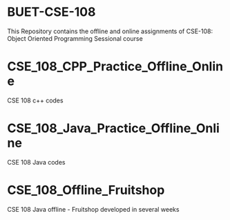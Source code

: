 # BUET-CSE-108
This Repository contains the offline and online assignments of CSE-108: Object Oriented Programming Sessional course

# CSE_108_CPP_Practice_Offline_Online
CSE 108 c++ codes

# CSE_108_Java_Practice_Offline_Online
CSE 108 Java codes

# CSE_108_Offline_Fruitshop
CSE 108 Java offline - Fruitshop developed in several weeks

